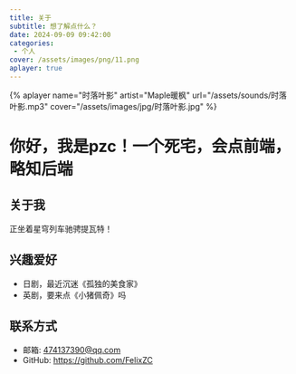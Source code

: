 ```yaml
---
title: 关于
subtitle: 想了解点什么？
date: 2024-09-09 09:42:00
categories:
 - 个人
cover: /assets/images/png/11.png
aplayer: true
---
```


{% aplayer
  name="时落叶影"
  artist="Maple暖枫"
  url="/assets/sounds/时落叶影.mp3"
  cover="/assets/images/jpg/时落叶影.jpg"
%}


# 你好，我是pzc！一个死宅，会点前端，略知后端

## 关于我

正坐着星穹列车驰骋提瓦特！

## 兴趣爱好

- 日剧，最近沉迷《孤独的美食家》
- 英剧，要来点《小猪佩奇》吗

## 联系方式

- 邮箱: 474137390@qq.com
- GitHub: https://github.com/FelixZC